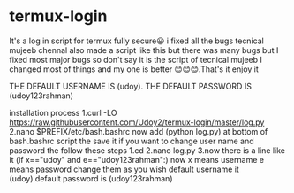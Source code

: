# termux-login
It's a log in script for termux fully secure😀
i fixed all the bugs 
tecnical mujeeb chennal also made a script like this but there was many bugs but I fixed most major bugs so don't say it is the script of tecnical mujeeb I changed most of things and my one is better 😊😊😊.That's it enjoy it


THE DEFAULT USERNAME IS (udoy).
THE DEFAULT PASSWORD IS (udoy123rahman)

installation process
1.curl -LO  https://raw.githubusercontent.com/Udoy2/termux-login/master/log.py
2.nano $PREFIX/etc/bash.bashrc
now add (python log.py) at bottom of bash.bashrc script
the save it
if you want to change user name and password the follow these steps 
1.cd
2.nano log.py
3.now there is a line like it (if x=="udoy" and e=="udoy123rahman":) now x means username e means password change them as you wish default username it (udoy).default password is (udoy123rahman)
